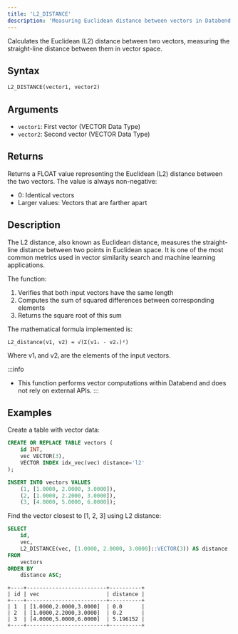 ```yaml
---
title: 'L2_DISTANCE'
description: 'Measuring Euclidean distance between vectors in Databend'
---
```


Calculates the Euclidean (L2) distance between two vectors, measuring the straight-line distance between them in vector space.

## Syntax

```sql
L2_DISTANCE(vector1, vector2)
```

## Arguments

- `vector1`: First vector (VECTOR Data Type)
- `vector2`: Second vector (VECTOR Data Type)

## Returns

Returns a FLOAT value representing the Euclidean (L2) distance between the two vectors. The value is always non-negative:
- 0: Identical vectors
- Larger values: Vectors that are farther apart

## Description

The L2 distance, also known as Euclidean distance, measures the straight-line distance between two points in Euclidean space. It is one of the most common metrics used in vector similarity search and machine learning applications.

The function:

1. Verifies that both input vectors have the same length
2. Computes the sum of squared differences between corresponding elements
3. Returns the square root of this sum

The mathematical formula implemented is:

```
L2_distance(v1, v2) = √(Σ(v1ᵢ - v2ᵢ)²)
```

Where v1ᵢ and v2ᵢ are the elements of the input vectors.

:::info
- This function performs vector computations within Databend and does not rely on external APIs.
:::

## Examples

Create a table with vector data:

```sql
CREATE OR REPLACE TABLE vectors (
    id INT,
    vec VECTOR(3),
    VECTOR INDEX idx_vec(vec) distance='l2'
);

INSERT INTO vectors VALUES
    (1, [1.0000, 2.0000, 3.0000]),
    (2, [1.0000, 2.2000, 3.0000]),
    (3, [4.0000, 5.0000, 6.0000]);
```

Find the vector closest to [1, 2, 3] using L2 distance:

```sql
SELECT 
    id,
    vec, 
    L2_DISTANCE(vec, [1.0000, 2.0000, 3.0000]::VECTOR(3)) AS distance
FROM 
    vectors
ORDER BY 
    distance ASC;
```

```
+----+-------------------------+----------+
| id | vec                     | distance |
+----+-------------------------+----------+
| 1  | [1.0000,2.0000,3.0000]  | 0.0      |
| 2  | [1.0000,2.2000,3.0000]  | 0.2      |
| 3  | [4.0000,5.0000,6.0000]  | 5.196152 |
+----+-------------------------+----------+
```